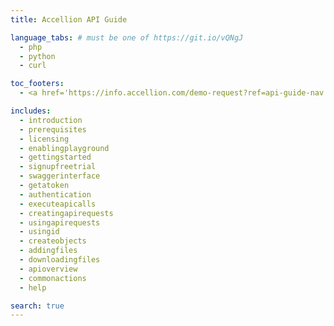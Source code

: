 ```yaml
---
title: Accellion API Guide

language_tabs: # must be one of https://git.io/vQNgJ
  - php
  - python
  - curl

toc_footers:
  - <a href='https://info.accellion.com/demo-request?ref=api-guide-nav'>GET A DEMO</a>

includes:
  - introduction
  - prerequisites
  - licensing
  - enablingplayground
  - gettingstarted
  - signupfreetrial
  - swaggerinterface
  - getatoken
  - authentication
  - executeapicalls
  - creatingapirequests
  - usingapirequests
  - usingid
  - createobjects
  - addingfiles
  - downloadingfiles
  - apioverview
  - commonactions
  - help

search: true
---
```

